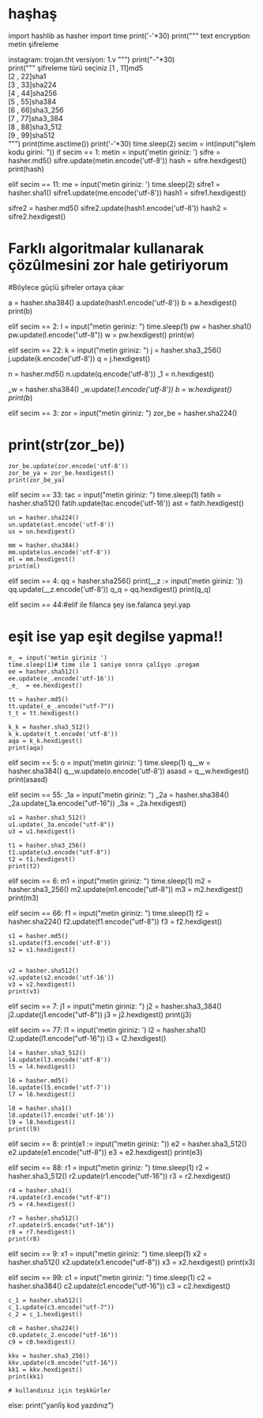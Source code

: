 # haşhaş
 
import hashlib as hasher
import time 
print('-'*30)
print(""" 
     text encryption  
     metin şifreleme
              
instagram: trojan.tht
versiyon: 1.v
      """)
print("-"*30)             
print(""" 
şifreleme türü seçiniz
[1 , 11]md5                 
[2 , 22]sha1                       
[3 , 33]sha224      
[4 , 44]sha256      
[5 , 55]sha384      
[6 , 66]sha3_256      
[7 , 77]sha3_384      
[8 , 88]sha3_512      
[9 , 99]sha512            
      """)
print(time.asctime())
print('-'*30)
time.sleep(2)
secim = int(input("işlem kodu girini: "))
if secim == 1:
  metin = input('metin giriniz: ')
  sifre = hasher.md5()
  sifre.update(metin.encode('utf-8'))
  hash = sifre.hexdigest()
  print(hash)
 
  
elif secim == 11:
  me = input('metin giriniz: ')
  time.sleep(2)
  sifre1 = hasher.sha1()
  sifre1.update(me.encode('utf-8'))
  hash1 = sifre1.hexdigest()
  
  sifre2 = hasher.md5()
  sifre2.update(hash1.encode('utf-8'))
  hash2 = sifre2.hexdigest()
  
  # Farklı algoritmalar kullanarak     çözûlmesini zor hale getiriyorum
 #Böylece güçlü şifreler ortaya çıkar
  
  a = hasher.sha384()
  a.update(hash1.encode('utf-8'))
  b = a.hexdigest()
  print(b)

elif secim == 2:
  l = input("metin geriniz: ")
  time.sleep(1)
  pw = hasher.sha1()
  pw.update(l.encode("utf-8"))
  w = pw.hexdigest()
  print(w)
  
elif secim == 22:
  k = input("metin giriniz: ")
  j = hasher.sha3_256()
  j.update(k.encode('utf-8'))
  q = j.hexdigest()
  
  n = hasher.md5()
  n.update(q.encode('utf-8'))
  _1 = n.hexdigest()
  
  _w = hasher.sha384()
  _w.update(_1.encode('utf-8'))
  b_ = _w.hexdigest()
  print(b_)
  
elif secim == 3:
	zor = input("metin giriniz: ")
	zor_be = hasher.sha224()
#	print(str(zor_be))
	zor_be.update(zor.encode('utf-8'))
	zor_be_ya = zor_be.hexdigest()
	print(zor_be_ya)
	
elif secim == 33:
	tac = input("metin giriniz: ")
	time.sleep(1)
	fatih = hasher.sha512()
	fatih.update(tac.encode('utf-16'))
	ast = fatih.hexdigest()
	
	un = hasher.sha224()
	un.update(ast.encode('utf-8'))
	us = un.hexdigest()
	
	mm = hasher.sha384()
	mm.update(us.encode('utf-8'))
	ml = mm.hexdigest()
	print(ml)
	
elif secim == 4:
	qq = hasher.sha256()
	print(__z := input('metin giriniz: '))
	qq.update(__z.encode('utf-8'))
	q_q = qq.hexdigest()
	print(q_q)
	
elif secim == 44:#elif ile filanca şey ise.falanca şeyi.yap
# eşit ise  yap eşit degilse yapma!!
	e_ = input('metin giriniz ')
	time.sleep(1)# time ile 1 saniye sonra çalîşyo .progam
	ee = hasher.sha512()
	ee.update(e_.encode('utf-16'))
	_e_  = ee.hexdigest()
	
	tt = hasher.md5()
	tt.update(_e_.encode("utf-7"))
	t_t = tt.hexdigest()
	
	k_k = hasher.sha3_512()
	k_k.update(t_t.encode('utf-8'))
	aqa = k_k.hexdigest()
	print(aqa)
	
elif secim == 5:
	o = input('metin giriniz: ')
	time.sleep(1)
	q__w = hasher.sha384()
	q__w.update(o.encode('utf-8'))
	asasd = q__w.hexdigest()
	print(asasd)
	
elif secim == 55:
	_1a = input("metin giriniz: ")
	_2a = hasher.sha384()
	_2a.update(_1a.encode("utf-16"))
	_3a = _2a.hexdigest()
	
	u1 = hasher.sha3_512()
	u1.update(_3a.encode("utf-8"))	
	u3 = u1.hexdigest()
	
	t1 = hasher.sha3_256()
	t1.update(u3.encode("utf-8"))
	t2 = t1.hexdigest()
	print(t2)
	
elif secim == 6:
	m1 = input("metin giriniz: ")
	time.sleep(1)
	m2 = hasher.sha3_256()
	m2.update(m1.encode("utf-8"))
	m3 = m2.hexdigest()
	print(m3)
	
elif secim == 66:
	f1 = input("metin giriniz: ")
	time.sleep(1)
	f2 = hasher.sha224()
	f2.update(f1.encode("utf-8"))
	f3 = f2.hexdigest()
	
	s1 = hasher.md5()
	s1.update(f3.encode('utf-8'))
	s2 = s1.hexdigest()
	
	
	v2 = hasher.sha512()
	v2.update(s2.encode('utf-16'))
	v3 = v2.hexdigest()
	print(v3)
	
elif secim == 7:
	j1 = input("metin giriniz: ")
	j2 = hasher.sha3_384()
	j2.update(j1.encode("utf-8"))
	j3 = j2.hexdigest()
	print(j3)
	
elif secim == 77:
	l1 = input('metin giriniz: ')
	l2 = hasher.sha1()
	l2.update(l1.encode("utf-16"))
	l3 = l2.hexdigest()
	
	l4 = hasher.sha3_512()
	l4.update(l3.encode('utf-8'))
	l5 = l4.hexdigest()
	
	l6 = hasher.md5()
	l6.update(l5.encode('utf-7'))
	l7 = l6.hexdigest()
	
	l8 = hasher.sha1()
	l8.update(l7.encode('utf-16'))
	l9 = l8.hexdigest()
	print(l9)
	
elif secim == 8:
	print(e1 := input("metin giriniz: "))
	e2 = hasher.sha3_512()
	e2.update(e1.encode("utf-8"))
	e3 = e2.hexdigest()
	print(e3)
	
elif secim == 88:
	r1 = input("metin giriniz: ")
	time.sleep(1)
	r2 = hasher.sha3_512()
	r2.update(r1.encode("utf-16"))
	r3 = r2.hexdigest()
	
	r4 = hasher.sha1()
	r4.update(r3.encode("utf-8"))
	r5 = r4.hexdigest()
	
	r7 = hasher.sha512()
	r7.update(r5.encode("utf-16"))
	r8 = r7.hexdigest()
	print(r8)
	
elif secim == 9:
	x1 = input("metin giriniz: ")
	time.sleep(1)
	x2 = hasher.sha512()
	x2.update(x1.encode("utf-8"))
	x3 = x2.hexdigest()
	print(x3)
	
elif secim == 99:
	c1 = input("metin giriniz: ")
	time.sleep(1)
	c2 = hasher.sha384()
	c2.update(c1.encode("utf-16"))
	c3 = c2.hexdigest()
	
	c_1 = hasher.sha512()
	c_1.update(c3.encode("utf-7"))
	c_2 = c_1.hexdigest()
	
	c0 = hasher.sha224()
	c0.update(c_2.encode("utf-16"))
	c9 = c0.hexdigest()
	
	kkv = hasher.sha3_256()
	kkv.update(c9.encode("utf-16"))
	kk1 = kkv.hexdigest()
	print(kk1)
	
	# kullandınız için teşkkürler
	
else:
	print("yanlîş kod yazdınız")
